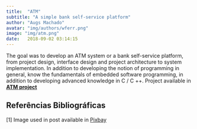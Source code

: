 ```yaml
---
title:  "ATM"
subtitle: "A simple bank self-service platform"
author: "Augs Machado"
avatar: "img/authors/wferr.png"
image: "img/atm.png"
date:   2018-09-02 03:14:15
---
```


The goal was to develop an ATM system or a bank self-service platform, from project design, interface design and project architecture to system implementation. In addition to developing the notion of programming in general, know the fundamentals of embedded software programming, in addition to developing advanced knowledge in C / C ++. Project available in **[ATM project](https://github.com/augsmachado/atm)**


## Referências Bibliográficas
[1] Image used in post available in [Pixbay](https://pixabay.com/pt/photos/pagamento-terminal-cart%C3%A3o-neg%C3%B3cios-2846140/)

